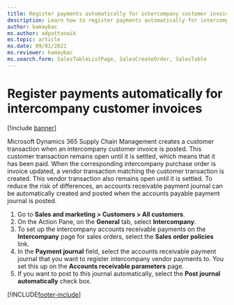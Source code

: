 ```yaml
---
title: Register payments automatically for intercompany customer invoices
description: Learn how to register payments automatically for intercompany customer invoices, including a step-by-step process for registering payments.
author: kamaybac
ms.author: adpattanaik
ms.topic: article
ms.date: 09/01/2021
ms.reviewer: kamaybac
ms.search.form: SalesTableListPage, SalesCreateOrder, SalesTable
---
```


# Register payments automatically for intercompany customer invoices

[!include [banner](../../includes/banner.md)]

Microsoft Dynamics 365 Supply Chain Management creates a customer transaction when an intercompany customer invoice is posted. This customer transaction remains open until it is settled, which means that it has been paid. When the corresponding intercompany purchase order is invoice updated, a vendor transaction matching the customer transaction is created. This vendor transaction also remains open until it is settled. To reduce the risk of differences, an accounts receivable payment journal can be automatically created and posted when the accounts payable payment journal is posted.

1. Go to **Sales and marketing \> Customers \> All customers**.
1. On the Action Pane, on the **General** tab, select **Intercompany**.
1. To set up the intercompany accounts receivable payments on the **Intercompany** page for sales orders, select the **Sales order policies** link.
1. In the **Payment journal** field, select the accounts receivable payment journal that you want to register intercompany vendor payments to. You set this up on the **Accounts receivable parameters** page.
1. If you want to post to this journal automatically, select the **Post journal automatically** check box.

[!INCLUDE[footer-include](../../includes/footer-banner.md)]
